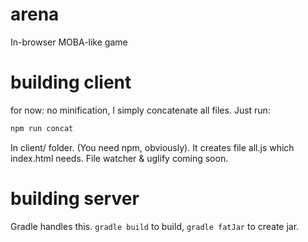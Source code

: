 # arena
In-browser MOBA-like game

# building client
for now: no minification, I simply concatenate all files. Just run:
```sh
npm run concat
```
In client/ folder. (You need npm, obviously). It creates file all.js which index.html needs. File watcher & uglify coming soon.
# building server
Gradle handles this. `gradle build` to build, `gradle fatJar` to create jar.